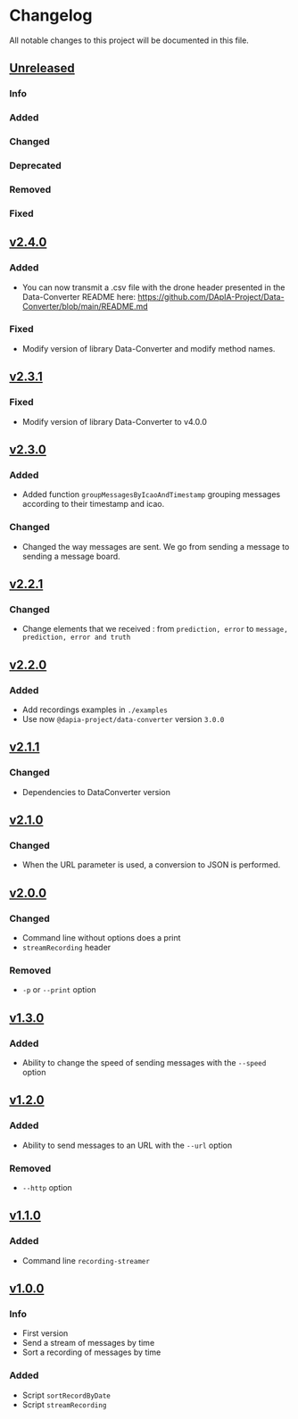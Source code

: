 # Changelog

All notable changes to this project will be documented in this file.

## [Unreleased](https://github.com/DApIA-Project/Recording-Streamer/compare/v2.2.0...main)

### Info

### Added

### Changed

### Deprecated

### Removed

### Fixed

## [v2.4.0](https://github.com/DApIA-Project/Recording-Streamer/compare/v2.3.1...v2.4.0)

### Added

- You can now transmit a .csv file with the drone header presented in the Data-Converter README here:
  https://github.com/DApIA-Project/Data-Converter/blob/main/README.md

### Fixed

- Modify version of  library Data-Converter and modify method names.

## [v2.3.1](https://github.com/DApIA-Project/Recording-Streamer/compare/v2.3.0...v2.3.1)

### Fixed

- Modify version of  library Data-Converter to v4.0.0

## [v2.3.0](https://github.com/DApIA-Project/Recording-Streamer/compare/v2.2.1...v2.3.0)

### Added

- Added function `groupMessagesByIcaoAndTimestamp` grouping messages according to their timestamp and icao.

### Changed

- Changed the way messages are sent. We go from sending a message to sending a message board.


## [v2.2.1](https://github.com/DApIA-Project/Recording-Streamer/compare/v2.2.0...v2.2.1)

### Changed

- Change elements that we received : from `prediction, error` to `message, prediction, error and truth`

## [v2.2.0](https://github.com/DApIA-Project/Recording-Streamer/compare/v2.1.1...v2.2.0)

### Added

- Add recordings examples in `./examples`
- Use now `@dapia-project/data-converter` version `3.0.0`

## [v2.1.1](https://github.com/DApIA-Project/Recording-Streamer/compare/v2.1.0...v2.1.1)

### Changed

- Dependencies to DataConverter version

## [v2.1.0](https://github.com/DApIA-Project/Recording-Streamer/compare/v2.0.0...v2.1.0)

### Changed

- When the URL parameter is used, a conversion to JSON is performed.

## [v2.0.0](https://github.com/DApIA-Project/Recording-Streamer/compare/v1.3.0...v2.0.0)

### Changed

- Command line without options does a print
- `streamRecording` header

### Removed

- `-p` or `--print` option

## [v1.3.0](https://github.com/DApIA-Project/Recording-Streamer/compare/v1.2.0...v1.3.0)

### Added

- Ability to change the speed of sending messages with the `--speed` option

## [v1.2.0](https://github.com/DApIA-Project/Recording-Streamer/compare/v1.1.0...v1.2.0)

### Added

- Ability to send messages to an URL with the `--url` option

### Removed

- `--http` option

## [v1.1.0](https://github.com/DApIA-Project/Recording-Streamer/compare/v1.0.0...v1.1.0)

### Added

- Command line `recording-streamer`

## [v1.0.0](https://github.com/DApIA-Project/Recording-Streamer/compare/old...new)

### Info

- First version
- Send a stream of messages by time
- Sort a recording of messages by time

### Added

- Script `sortRecordByDate`
- Script `streamRecording`
